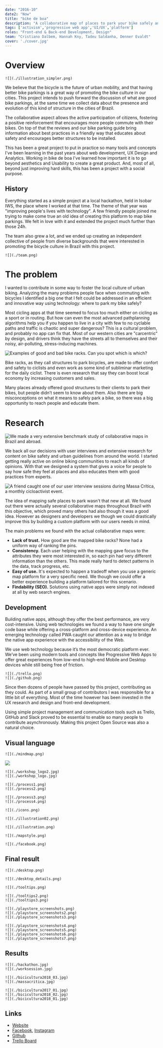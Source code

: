 ```yaml
---
date: "2016-10"
date2: "Now"
title: "bike de boa"
description: "A collaborative map of places to park your bike safely and make you commute more by bike. With the web app you can search for bike parkings nearby, map new ones, at the same time you learn about urban mobility and what makes good bike parking."
tags: ['activism','progressive web app','UI/UX','platform']
roles: "Front-end & Back-end Development, Design"
team: "Cristiano Dalbem, Hannah Kny, Tadeu Saldanha, Denner Evaldt"
cover: './cover.jpg'
---
```


# Overview

```grid|1
![](./illustration_simpler.png)
```

We believe that the bicycle is the future of urban mobility, and that having better bike parkings is a great way of promoting the bike culture in our cities. This project intends to push forward the discussion of what are good bike parkings, at the same time we collect data about the presence and evolution of this kind of structure in the cities of Brazil.

The collaborative aspect allows the active participation of citizens, fostering a positive reinforcement that encourages more people commute with their bikes. On top of that the reviews and our bike parking guide bring information about best practices in a friendly way that educates about safety and encourages better structures to be installed.

This has been a great project to put in practice so many tools and concepts I've been learning in the past years about web development, UX Design and Analytics. Working in bike de boa I've learned how important it is to go beyond aesthetics and Usability to create a great product. And, most of all, beyond just improving hard skills, this has been a project with a social purpose.

 
## History

Everything started as a simple project at a local hackathon, held in Isobar IWS, the place where I worked at that time. The theme of that year was "improving people's lives with technology". A few friendly people joined me trying to make come true an old idea of creating this platform to map bike parkings. We felt in love with it and extended the project much further than those 24h.

The team also grew a lot, and we ended up creating an independent collective of people from diverse backgrounds that were interested in promoting the bicycle culture in Brazil with this project.

```grid|1 
![](./team.png)
``` 

 
# The problem

I wanted to contribute in some way to foster the local culture of urban biking. Analyzing the many problems people face when commuting with bicycles I identified a big one that I felt could be addressed in an efficient and innovative way using technology: where to park my bike safely?

Most cicling apps at that time seemed to focus too much either on cicling as a sport or in routing. But how can even the most advanced pathplanning algorithms help you if you happen to live in a city with few to no cyclable paths and traffic is chaotic and super dangerous? This is a cultural problem, and probably no app can fix that. Most of our western cities are "carcentric" by design, and drivers think they have the streets all to themselves and their noisy, air-polluting, stress-inducing machines.

![](./mosaic.png "Examples of good and bad bike racks. Can you spot which is which?")

Bike racks, as they call structures to park bicycles, are made to offer confort and safety to ciclists and even work as some kind of subliminar marketing for the daily ciclist. There is even research that say they can boost local economy by increasing customers and sales.

Many places already offered good structures to their clients to park their bikes, but people didn’t seem to know about them. Also there are big misconceptions on what it means to safely park a bike, so there was a big opportunity to reach people and educate them.


# Research

![](./benchmark.png "We made a very extensive benchmark study of collaborative maps in Brazil and abroad.")

We back all our decisions with user interviews and extensive research for content on bike safety and urban guidelines from around the world. I started getting really active on online biking communities to reach all kinds of opinions. With that we designed a system that gives a voice for people to say how safe they feel at places and also educates them with good practices from experts.

![](./portoalegre.jpg "A friend caught one of our user interview sessions during Massa Crítica, a monthly cicloactivist event.")

The idea of mapping safe places to park wasn't that new at all. We found out there were actually several collaborative maps throughout Brazil with this objective, which proved many others had also though it was a good idea. However as designers and developers we though we could drastically improve this by building a custom platform with our users needs in mind.

The main problems we found with the actual collaborative maps were:

* **Lack of trust.** How good are the mapped bike racks? None had a uniform way of ranking the pins.
* **Consistency.** Each user helping with the mapping gave focus to the attributes they were most interested in, so each pin had very different information than the others. This made really hard to detect patterns in the data, track progress, etc.
* **Easy of use.** It's expected to happen a tradeoff when you use a generic map platform for a very specific need. We though we could offer a better experience building a platform tailored for this scenario.
* **Findability (SEO).** Solutions using native apps were simply not indexed at all by web search engines.


## Development

Building native apps, although they offer the best performance, are very cost-intensive. Using web technologies we found a way to have one single code base while offering a cross-platform and cross-device experience. An emerging technology called PWA caught our attention as a way to bridge the native app experience with the accessibility of the Web.

We use web technology because it’s the most democratic platform ever. We’ve been using modern tools and concepts like Progressive Web Apps to offer great experiences from low-end to high-end Mobile and Desktop devices while still being free of friction.

```grid|2
![](./trello.png)
![](./github.png)
```

Since then dozens of people have passed by this project, contributing as they could. As part of a small group of contributors I was responsible for a little bit of everything. Most of the time however has been invested in the UX research and design and front-end development.

Using simple project management and communication tools such as Trello, GitHub and Slack proved to be essential to enable so many people to contribute asynchronously. Making this project Open Source was also a natural choice.


## Visual language

```grid|1
![](./mindmap.png)
```

![](./references.png) 

```grid|2
![](./workshop_logo2.jpg)
![](./workshop_logo.jpg)
```

```grid|2
![](./process1.png)
![](./process2.png) 
```

```grid|2
![](./process3.png)
![](./process4.png) 
```

```grid|1
![](./icons.png)
```

<!-- ```grid|1
![](./illustration03.png)
``` -->

```grid|1
![](./illustration02.png)
```

```grid|1 
![](./illustration.png)
```

```grid|1
![](./mapstyle.png)
```

```grid|1
![](./facebook.png)
``` 

## Final result

```grid|1
![](./desktop.png)
```

```grid|1
![](./desktop_details.png)
```

```grid|1
![](./tooltips.png)
```

```grid|2
![](./tooltips2.png)
![](./tooltips3.png)
```

```grid|3
![](./playstore_screenshots.png)
![](./playstore_screenshots2.png)
![](./playstore_screenshots3.png)
```

```grid|4
![](./playstore_screenshots4.png)
![](./playstore_screenshots5.png)
![](./playstore_screenshots6.png)
![](./playstore_screenshots7.png)
```

## Results

<results-banner
    data='{
        "unique users/month": "400",
        "total pin views": "43,000+",
        "mapped bike racks": "2,700+",
        "cities": "62"
    }'>
</results-banner>

```grid|2
![](./hackathon.jpg)
![](./worksession.jpg)
```

```grid|2
![](./bicicultura2018_03.jpg)
![](./massacritica.jpg)
```

```grid|3
![](./bicicultura2017_01.jpg)
![](./bicicultura2018_02.jpg)
![](./bicicultura2018_01.jpg)
```


## Links

* [Website](https://www.bikedeboa.com.br)
* [Facebook](https://www.facebook.com/bikedeboaapp), [Instagram](https://www.instagram.com/bikedeboa/)
* [Github](https://github.com/bikedeboa/)
* [Trello Board](https://trello.com/b/2skCAJnL/bike-de-boa-geral)